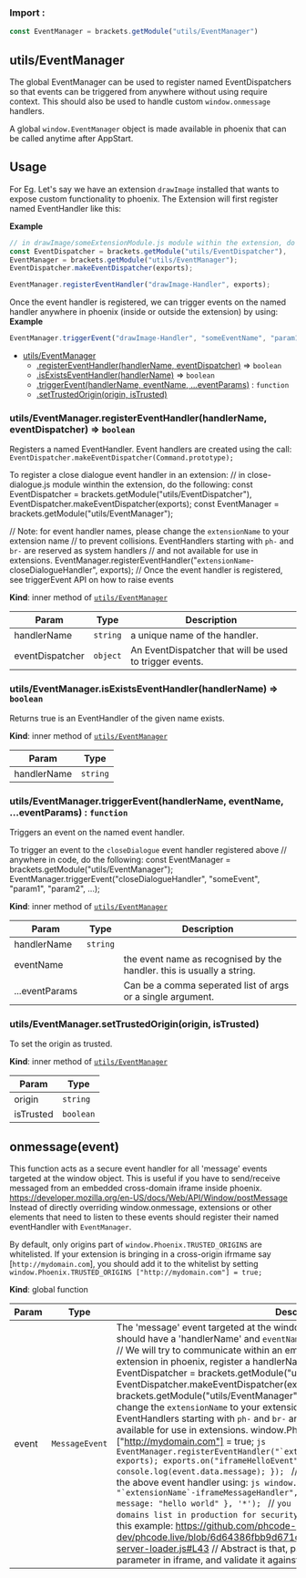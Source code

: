 ### Import :
```js
const EventManager = brackets.getModule("utils/EventManager")
```

<a name="module_utils/EventManager"></a>

## utils/EventManager
The global EventManager can be used to register named EventDispatchers so that events
can be triggered from anywhere without using require context. This should also be used to handle custom
`window.onmessage` handlers.

A global `window.EventManager` object is made available in phoenix that can be called anytime after AppStart.

## Usage
For Eg. Let's say we have an extension `drawImage` installed that wants to expose custom functionality to phoenix.
The Extension will first register named EventHandler like this:

**Example**  
```js
// in drawImage/someExtensionModule.js module within the extension, do the following:
const EventDispatcher = brackets.getModule("utils/EventDispatcher"),
EventManager = brackets.getModule("utils/EventManager");
EventDispatcher.makeEventDispatcher(exports);

EventManager.registerEventHandler("drawImage-Handler", exports);
```
Once the event handler is registered, we can trigger events on the named handler anywhere in phoenix
(inside or outside the extension) by using:
**Example**  
```js
EventManager.triggerEvent("drawImage-Handler", "someEventName", "param1", "param2", ...);
```

* [utils/EventManager](#module_utils/EventManager)
    * [.registerEventHandler(handlerName, eventDispatcher)](#module_utils/EventManager..registerEventHandler) ⇒ <code>boolean</code>
    * [.isExistsEventHandler(handlerName)](#module_utils/EventManager..isExistsEventHandler) ⇒ <code>boolean</code>
    * [.triggerEvent(handlerName, eventName, ...eventParams)](#module_utils/EventManager..triggerEvent) : <code>function</code>
    * [.setTrustedOrigin(origin, isTrusted)](#module_utils/EventManager..setTrustedOrigin)

<a name="module_utils/EventManager..registerEventHandler"></a>

### utils/EventManager.registerEventHandler(handlerName, eventDispatcher) ⇒ <code>boolean</code>
Registers a named EventHandler. Event handlers are created using the call:
`EventDispatcher.makeEventDispatcher(Command.prototype);`

To register a close dialogue event handler in an extension:
// in close-dialogue.js module winthin the extension, do the following:
const EventDispatcher = brackets.getModule("utils/EventDispatcher"),
EventDispatcher.makeEventDispatcher(exports);
const EventManager = brackets.getModule("utils/EventManager");

// Note: for event handler names, please change the `extensionName` to your extension name
// to prevent collisions. EventHandlers starting with `ph-` and `br-` are reserved as system handlers
// and not available for use in extensions.
EventManager.registerEventHandler("`extensionName`-closeDialogueHandler", exports);
// Once the event handler is registered, see triggerEvent API on how to raise events

**Kind**: inner method of [<code>utils/EventManager</code>](#module_utils/EventManager)  

| Param | Type | Description |
| --- | --- | --- |
| handlerName | <code>string</code> | a unique name of the handler. |
| eventDispatcher | <code>object</code> | An EventDispatcher that will be used to trigger events. |

<a name="module_utils/EventManager..isExistsEventHandler"></a>

### utils/EventManager.isExistsEventHandler(handlerName) ⇒ <code>boolean</code>
Returns true is an EventHandler of the given name exists.

**Kind**: inner method of [<code>utils/EventManager</code>](#module_utils/EventManager)  

| Param | Type |
| --- | --- |
| handlerName | <code>string</code> | 

<a name="module_utils/EventManager..triggerEvent"></a>

### utils/EventManager.triggerEvent(handlerName, eventName, ...eventParams) : <code>function</code>
Triggers an event on the named event handler.

To trigger an event to the `closeDialogue` event handler registered above
// anywhere in code, do the following:
const EventManager = brackets.getModule("utils/EventManager");
EventManager.triggerEvent("closeDialogueHandler", "someEvent", "param1", "param2", ...);

**Kind**: inner method of [<code>utils/EventManager</code>](#module_utils/EventManager)  

| Param | Type | Description |
| --- | --- | --- |
| handlerName | <code>string</code> |  |
| eventName |  | the event name as recognised by the handler. this is usually a string. |
| ...eventParams |  | Can be a comma seperated list of args or a single argument. |

<a name="module_utils/EventManager..setTrustedOrigin"></a>

### utils/EventManager.setTrustedOrigin(origin, isTrusted)
To set the origin as trusted.

**Kind**: inner method of [<code>utils/EventManager</code>](#module_utils/EventManager)  

| Param | Type |
| --- | --- |
| origin | <code>string</code> | 
| isTrusted | <code>boolean</code> | 

<a name="onmessage"></a>

## onmessage(event)
This function acts as a secure event handler for all 'message' events targeted at the window object.
This is useful if you have to send/receive messaged from an embedded cross-domain iframe inside phoenix.
https://developer.mozilla.org/en-US/docs/Web/API/Window/postMessage
Instead of directly overriding window.onmessage, extensions or other elements that need to
listen to these events should register their named eventHandler with `EventManager`.

By default, only origins part of `window.Phoenix.TRUSTED_ORIGINS` are whitelisted. If your extension is
bringing in a cross-origin ifrmame say [`http://mydomain.com`], you should add it to the whitelist by setting
`window.Phoenix.TRUSTED_ORIGINS ["http://mydomain.com"] = true;`

**Kind**: global function  

| Param | Type | Description |
| --- | --- | --- |
| event | <code>MessageEvent</code> | The 'message' event targeted at the window object. The event's   'data' property should have a 'handlerName' and `eventName` property that will be triggered in phcode. // We will try to communicate within an embedded iframe and an extension // In your extension in phoenix, register a handlerName to process a new kind of event. const EventDispatcher = brackets.getModule("utils/EventDispatcher"), EventDispatcher.makeEventDispatcher(exports); const EventManager = brackets.getModule("utils/EventManager"); // Note: for event handler names, please change the `extensionName` to your extension name // to prevent collisions. EventHandlers starting with `ph-` and `br-` are reserved as system handlers // and not available for use in extensions. window.Phoenix.TRUSTED_ORIGINS ["http://mydomain.com"] = true; ```js EventManager.registerEventHandler("`extensionName`-iframeMessageHandler", exports); exports.on("iframeHelloEvent", function(_ev, event){    console.log(event.data.message); }); ``` // Now from your iframe, send a message to the above event handler using: ```js window.parent.postMessage({     handlerName: "`extensionName`-iframeMessageHandler",     eventName: "iframeHelloEvent",     message: "hello world" }, '*'); ``` // `you should replace * with the trusted domains list in production for security.` See how this can be // done securely with this example: https://github.com/phcode-dev/phcode.live/blob/6d64386fbb9d671cdb64622bc48ffe5f71959bff/docs/virtual-server-loader.js#L43 // Abstract is that, pass in the parentOrigin as a query string parameter in iframe, and validate it against // a trusted domains list in your iframe. |

